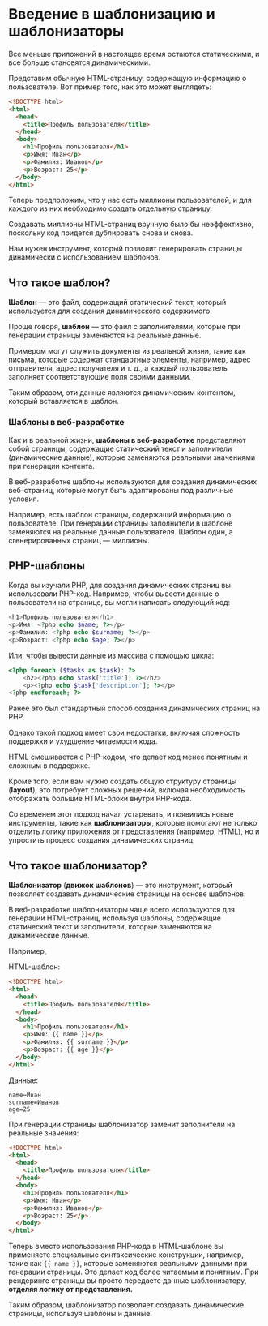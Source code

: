 # Введение в шаблонизацию и шаблонизаторы

Все меньше приложений в настоящее время остаются статическими, и все больше становятся динамическими.

Представим обычную HTML-страницу, содержащую информацию о пользователе. Вот пример того, как это может выглядеть:

```html
<!DOCTYPE html>
<html>
  <head>
    <title>Профиль пользователя</title>
  </head>
  <body>
    <h1>Профиль пользователя</h1>
    <p>Имя: Иван</p>
    <p>Фамилия: Иванов</p>
    <p>Возраст: 25</p>
  </body>
</html>
```

Теперь предположим, что у нас есть миллионы пользователей, и для каждого из них необходимо создать отдельную страницу.

Создавать миллионы HTML-страниц вручную было бы неэффективно, поскольку код придется дублировать снова и снова.

Нам нужен инструмент, который позволит генерировать страницы динамически с использованием шаблонов.

## Что такое шаблон?

**Шаблон** — это файл, содержащий статический текст, который используется для создания динамического содержимого.

Проще говоря, **шаблон** — это файл с заполнителями, которые при генерации страницы заменяются на реальные данные.

Примером могут служить документы из реальной жизни, такие как письма, которые содержат стандартные элементы, например, адрес отправителя, адрес получателя и т. д., а каждый пользователь заполняет соответствующие поля своими данными.

Таким образом, эти данные являются динамическим контентом, который вставляется в шаблон.

### Шаблоны в веб-разработке

Как и в реальной жизни, **шаблоны в веб-разработке** представляют собой страницы, содержащие статический текст и заполнители (динамические данные), которые заменяются реальными значениями при генерации контента.

В веб-разработке шаблоны используются для создания динамических веб-страниц, которые могут быть адаптированы под различные условия.

Например, есть шаблон страницы, содержащий информацию о пользователе. При генерации страницы заполнители в шаблоне заменяются на реальные данные пользователя. Шаблон один, а сгенерированных страниц — миллионы.

## PHP-шаблоны

Когда вы изучали PHP, для создания динамических страниц вы использовали PHP-код. Например, чтобы вывести данные о пользователи на странице, вы могли написать следующий код:

```php
<h1>Профиль пользователя</h1>
<p>Имя: <?php echo $name; ?></p>
<p>Фамилия: <?php echo $surname; ?></p>
<p>Возраст: <?php echo $age; ?></p>
```

Или, чтобы вывести данные из массива с помощью цикла:

```php
<?php foreach ($tasks as $task): ?>
    <h2><?php echo $task['title']; ?></h2>
    <p><?php echo $task['description']; ?></p>
<?php endforeach; ?>
```

Ранее это был стандартный способ создания динамических страниц на PHP.

Однако такой подход имеет свои недостатки, включая сложность поддержки и ухудшение читаемости кода.

HTML смешивается с PHP-кодом, что делает код менее понятным и сложным в поддержке.

Кроме того, если вам нужно создать общую структуру страницы (**layout**), это потребует сложных решений, включая необходимость отображать большие HTML-блоки внутри PHP-кода.

Со временем этот подход начал устаревать, и появились новые инструменты, такие как **шаблонизаторы**, которые помогают не только отделить логику приложения  от представления (например, HTML), но и упростить процесс создания динамических страниц.

## Что такое шаблонизатор?

**Шаблонизатор** (**движок шаблонов**) — это инструмент, который позволяет создавать динамические страницы на основе шаблонов.

В веб-разработке шаблонизаторы чаще всего используются для генерации HTML-страниц, используя шаблоны, содержащие статический текст и заполнители, которые заменяются на динамические данные.

Например,

HTML-шаблон:

```html
<!DOCTYPE html>
<html>
  <head>
    <title>Профиль пользователя</title>
  </head>
  <body>
    <h1>Профиль пользователя</h1>
    <p>Имя: {{ name }}</p>
    <p>Фамилия: {{ surname }}</p>
    <p>Возраст: {{ age }}</p>
  </body>
</html>
```

Данные:

```
name=Иван
surname=Иванов
age=25
```

При генерации страницы шаблонизатор заменит заполнители на реальные значения:

```html
<!DOCTYPE html>
<html>
  <head>
    <title>Профиль пользователя</title>
  </head>
  <body>
    <h1>Профиль пользователя</h1>
    <p>Имя: Иван</p>
    <p>Фамилия: Иванов</p>
    <p>Возраст: 25</p>
  </body>
</html>
```

Теперь вместо использования PHP-кода в HTML-шаблоне вы применяете специальные синтаксические конструкции, например, такие как `{{ name }}`, которые заменяются реальными данными при генерации страницы. Это делает код более читаемым и понятным. При рендеринге страницы вы просто передаете данные шаблонизатору, **отделяя логику от представления.**

Таким образом, шаблонизатор позволяет создавать динамические страницы, используя шаблоны и данные.